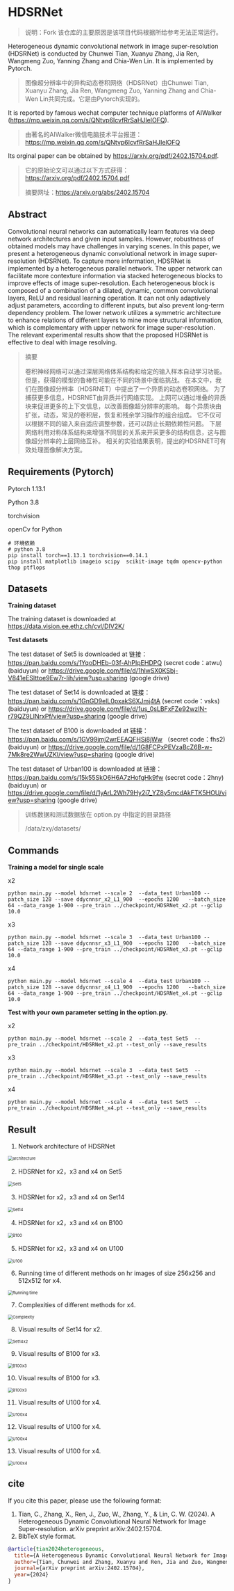 # HDSRNet

> 说明：Fork 该仓库的主要原因是该项目代码根据所给参考无法正常运行。

Heterogeneous dynamic convolutional network in image super-resolution (HDSRNet) is conducted by Chunwei Tian, Xuanyu Zhang, Jia Ren, Wangmeng Zuo, Yanning Zhang and Chia-Wen Lin. It is implemented by Pytorch.

> 图像超分辨率中的异构动态卷积网络（HDSRNet）由Chunwei Tian, Xuanyu Zhang, Jia Ren, Wangmeng Zuo, Yanning Zhang and Chia-Wen Lin共同完成。它是由Pytorch实现的。

It is reported by famous wechat computer technique platforms of AIWalker (https://mp.weixin.qq.com/s/QNtvp6IcvfRrSaHJIelOFQ).

> 由著名的AIWalker微信电脑技术平台报道：https://mp.weixin.qq.com/s/QNtvp6IcvfRrSaHJIelOFQ

Its orginal paper can be obtained by https://arxiv.org/pdf/2402.15704.pdf.

> 它的原始论文可以通过以下方式获得：https://arxiv.org/pdf/2402.15704.pdf
>
> 摘要网址：https://arxiv.org/abs/2402.15704

## Abstract

Convolutional neural networks can automatically learn features via deep network architectures and given input samples. However, robustness of obtained models may have challenges in varying scenes. In this paper, we present a heterogeneous dynamic convolutional network in image super-resolution (HDSRNet). To capture more information, HDSRNet is implemented by a heterogeneous parallel network. The upper network can facilitate more contexture information via stacked heterogeneous blocks to improve effects of image super-resolution. Each heterogeneous block is composed of a combination of a dilated, dynamic, common convolutional layers, ReLU and residual learning operation. It can not only adaptively adjust parameters, according to different inputs, but also prevent long-term dependency problem. The lower network utilizes a symmetric architecture to enhance relations of different layers to mine more structural information, which is complementary with upper network for image super-resolution. The relevant experimental results show that the proposed HDSRNet is effective to deal with image resolving.

> 摘要
>
> 卷积神经网络可以通过深层网络体系结构和给定的输入样本自动学习功能。 但是，获得的模型的鲁棒性可能在不同的场景中面临挑战。 在本文中，我们在图像超分辨率（HDSRNET）中提出了一个异质的动态卷积网络。 为了捕获更多信息，HDSRNET由异质并行网络实现。 上网可以通过堆叠的异质块来促进更多的上下文信息，以改善图像超分辨率的影响。 每个异质块由扩张，动态，常见的卷积层，恢复和残余学习操作的组合组成。 它不仅可以根据不同的输入来自适应调整参数，还可以防止长期依赖性问题。 下层网络利用对称体系结构来增强不同层的关系来开采更多的结构信息，这与图像超分辨率的上层网络互补。 相关的实验结果表明，提出的HDSRNET可有效处理图像解决方案。

## Requirements (Pytorch)

Pytorch 1.13.1

Python 3.8

torchvision

openCv for Python

```
# 环境依赖
# python 3.8
pip install torch==1.13.1 torchvision==0.14.1
pip install matplotlib imageio scipy  scikit-image tqdm opencv-python thop ptflops
```



## Datasets

**Training dataset**

The training dataset is downloaded at https://data.vision.ee.ethz.ch/cvl/DIV2K/

**Test datasets**

The test dataset of Set5 is downloaded at 链接：https://pan.baidu.com/s/1YqoDHEb-03f-AhPIpEHDPQ (secret code：atwu) (baiduyun) or https://drive.google.com/file/d/1hlwSX0KSbj-V841eESlttoe9Ew7r-Iih/view?usp=sharing (google drive)

The test dataset of Set14 is downloaded at 链接：https://pan.baidu.com/s/1GnGD9elL0pxakS6XJmj4tA (secret code：vsks) (baiduyun) or https://drive.google.com/file/d/1us_0sLBFxFZe92wzIN-r79QZ9LINrxPf/view?usp=sharing (google drive)

The test dataset of B100 is downloaded at 链接：https://pan.baidu.com/s/1GV99jmj2wrEEAQFHSi8jWw （secret code：fhs2) (baiduyun) or https://drive.google.com/file/d/1G8FCPxPEVzaBcZ6B-w-7Mk8re2WwUZKl/view?usp=sharing (google drive)

The test dataset of Urban100 is downloaded at 链接：https://pan.baidu.com/s/15k55SkO6H6A7zHofgHk9fw (secret code：2hny) (baiduyun) or https://drive.google.com/file/d/1yArL2Wh79Hy2i7_YZ8y5mcdAkFTK5HOU/view?usp=sharing (google drive)



> 训练数据和测试数据放在 option.py 中指定的目录路径
>
> /data/zxy/datasets/



## Commands

**Training a model for single scale**

x2

```
python main.py --model hdsrnet --scale 2  --data_test Urban100 --patch_size 128 --save ddycnnsr_x2_L1_900  --epochs 1200   --batch_size 64 --data_range 1-900 --pre_train ../checkpoint/HDSRNet_x2.pt --gclip 10.0
```

x3

```
python main.py --model hdsrnet --scale 3  --data_test Urban100 --patch_size 128 --save ddycnnsr_x3_L1_900  --epochs 1200   --batch_size 64 --data_range 1-900 --pre_train ../checkpoint/HDSRNet_x3.pt --gclip 10.0
```

x4

```
python main.py --model hdsrnet --scale 4  --data_test Urban100 --patch_size 128 --save ddycnnsr_x4_L1_900  --epochs 1200   --batch_size 64 --data_range 1-900 --pre_train ../checkpoint/HDSRNet_x4.pt --gclip 10.0
```

**Test with your own parameter setting in the option.py.**

x2

```
python main.py --model hdsrnet --scale 2  --data_test Set5  --pre_train ../checkpoint/HDSRNet_x2.pt --test_only --save_results
```

x3
```
python main.py --model hdsrnet --scale 3  --data_test Set5  --pre_train ../checkpoint/HDSRNet_x3.pt --test_only --save_results
```

x4
```
python main.py --model hdsrnet --scale 4  --data_test Set5  --pre_train ../checkpoint/HDSRNet_x4.pt --test_only --save_results
```



## Result


1. Network architecture of HDSRNet

<img src="./results/Figure1.png" alt="architecture" style="zoom:67%;" />

2. HDSRNet for x2，x3 and x4 on Set5

<img src="./results/Set5.png" alt="Set5" style="zoom:67%;" />

3. HDSRNet for x2，x3 and x4 on Set14

<img src="./results/Set14.png" alt="Set14" style="zoom:67%;" />

4. HDSRNet for x2，x3 and x4  on B100

<img src="./results/B100.png" alt="B100" style="zoom:67%;" />

5. HDSRNet for x2，x3 and x4  on U100

<img src="./results/U100.png" alt="U100" style="zoom:67%;" />

6. Running time of different methods on hr images of size 256x256 and 512x512 for x4.

<img src="./results/Running time.png" alt="Running time" style="zoom:67%;" />

7. Complexities of different methods for x4.

<img src="./results/Complexity.png" alt="Complexity" style="zoom:67%;" />

8. Visual results of Set14 for x2.

<img src="./results/Figure2.png" alt="Set14x2" style="zoom:67%;" />

9. Visual results of B100 for x3.

<img src="./results/Figure3.png" alt="B100x3" style="zoom:67%;" />

10. Visual results of B100 for x3.

<img src="./results/Figure4.png" alt="B100x3" style="zoom:67%;" />

11. Visual results of U100 for x4.

<img src="./results/Figure5.png" alt="U100x4" style="zoom:67%;" />

12. Visual results of U100 for x4.

<img src="./results/Figure6.png" alt="U100x4" style="zoom:67%;" />

13. Visual results of U100 for x4.

<img src="./results/Figure7.png" alt="U100x4" style="zoom:67%;" />

## cite

If you cite this paper, please use the following format:

1. Tian, C., Zhang, X., Ren, J., Zuo, W., Zhang, Y., & Lin, C. W. (2024). A Heterogeneous Dynamic Convolutional Neural Network for Image Super-resolution. arXiv preprint arXiv:2402.15704.
2. BibTeX style format.

```BibTeX
@article{tian2024heterogeneous,
  title={A Heterogeneous Dynamic Convolutional Neural Network for Image Super-resolution},
  author={Tian, Chunwei and Zhang, Xuanyu and Ren, Jia and Zuo, Wangmeng and Zhang, Yanning and Lin, Chia-Wen},
  journal={arXiv preprint arXiv:2402.15704},
  year={2024}
}
```
